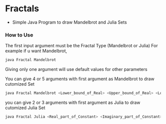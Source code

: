 # Fractals

- Simple Java Program to draw Mandelbrot and Julia Sets 

### How to Use

The first input argument must be the Fractal Type (Mandelbrot or Julia)
For example if u want Mandelbrot,
``` bash
java Fractal Mandelbrot 
```

Giving only one argument will use default values for other parameters

You can give 4 or 5 arguments with first argument as Mandelbrot to draw cutomized Set
``` bash
java Fractal Mandelbrot <Lower_bound_of_Real> <Upper_bound_of_Real> <Lower_bound_of_Imaginary> <Upper_bound_of_Imaginary> <Number_of_iterations>
```

you can give 2 or 3 arguments with first argument as Julia to draw cutomized Julia Set
``` bash
java Fractal Julia <Real_part_of_Constant> <Imaginary_part_of_Constant> <Number_of_iterations>
```
